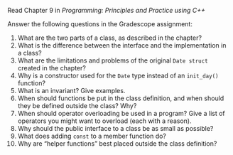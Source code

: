 Read Chapter 9 in _Programming: Principles and Practice using C++_

Answer the following questions in the Gradescope assignment:
1. What are the two parts of a class, as described in the chapter?
2. What is the difference between the interface and the implementation in a class?
3. What are the limitations and problems of the original `Date struct` created in the chapter?
4. Why is a constructor used for the `Date` type instead of an `init_day()` function?
5. What is an invariant? Give examples.
6. When should functions be put in the class definition, and when should they be defined outside the class? Why?
7. When should operator overloading be used in a program? Give a list of operators  you might want to overload (each with a reason).
8. Why should the public interface to a class be as small as possible?
9. What does adding `const` to a member function do?
10. Why are “helper functions” best placed outside the class definition?

